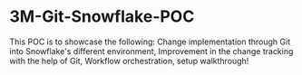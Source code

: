 # 3M-Git-Snowflake-POC
This POC is to showcase the following: Change implementation through Git into Snowflake's different environment, Improvement in the change tracking with the help of Git, Workflow orchestration, setup walkthrough!

